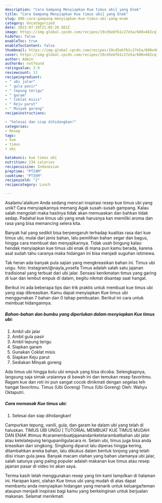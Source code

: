 ```yaml
---
description: "Cara Gampang Menyiapkan Kue timus ubi{ yang Enak"
title: "Cara Gampang Menyiapkan Kue timus ubi{ yang Enak"
slug: 806-cara-gampang-menyiapkan-kue-timus-ubi-yang-enak
category: Uncategorized
date: 2022-07-28T21:05:26.561Z
image: https://img-global.cpcdn.com/recipes/19cd5ebfb1c27e5a/680x482cq70/kue-timus-ubi-foto-resep-utama.jpg
hideToc: false
enableToc: true
enableTocContent: false
thumbnail: https://img-global.cpcdn.com/recipes/19cd5ebfb1c27e5a/680x482cq70/kue-timus-ubi-foto-resep-utama.jpg
cover: https://img-global.cpcdn.com/recipes/19cd5ebfb1c27e5a/680x482cq70/kue-timus-ubi-foto-resep-utama.jpg
author: Admin
authorAv: notfound
ratingvalue: 3.9
reviewcount: 13
recipeingredient:
- " ubi jalar"
- " gula pasir"
- " tepung terigu"
- " garam"
- " Coklat misis"
- " Keju parut"
- " Minyak goreng"
recipeinstructions:

- "Selesai dan siap dihidangkan!"
categories:
- Resep
tags:
- kue
- timus
- ubi

katakunci: kue timus ubi 
nutrition: 234 calories
recipecuisine: Indonesian
preptime: "PT29M"
cooktime: "PT35M"
recipeyield: "1"
recipecategory: Lunch

---
```



Asalamu'alaikum Anda sedang mencari inspirasi resep kue timus ubi yang unik? Cara menyiapkannya memang Agak susah-susah gampang. Kalau salah mengolah maka hasilnya tidak akan memuaskan dan bahkan tidak sedap. Padahal kue timus ubi yang enak harusnya kan memiliki aroma dan rasa yang bisa memancing selera kita.


Banyak hal yang sedikit bisa berpengaruh terhadap kualitas rasa dari kue timus ubi, mulai dari jenis bahan, lalu pemilihan bahan segar dan bagus, hingga cara membuat dan menyajikannya. Tidak usah bingung kalau hendak menyiapkan kue timus ubi enak di mana pun kamu berada, karena asal sudah tahu caranya maka hidangan ini bisa menjadi suguhan istimewa.

Tak heran ada banyak pula sajian yang mengkreasikan bahan ini. Timus ubi ungu. foto: Instagram/@nayla_yosefa Timus adalah salah satu jajanan tradisional yang terbuat dari ubi jalar. Sensasi kenikmatan timus yang garing di luar dan lembut empuk di dalam, begitu nikmat disantap saat hangat.


Berikut ini ada beberapa tips dan trik praktis untuk membuat kue timus ubi yang siap dikreasikan. Kamu dapat menyiapkan Kue timus ubi menggunakan 7 bahan dan 0 tahap pembuatan. Berikut ini cara untuk membuat hidangannya.

<!--inarticleads1-->

##### Bahan-bahan dan bumbu yang diperlukan dalam menyiapkan Kue timus ubi:

1. Ambil  ubi jalar
1. Ambil  gula pasir
1. Ambil  tepung terigu
1. Siapkan  garam
1. Gunakan  Coklat misis
1. Siapkan  Keju parut
1. Sediakan  Minyak goreng


Ada timus ubi hingga bolu ubi empuk yang bisa dicoba. Selengkapnya, langsung saja simak uraiannya di bawah ini dan temukan resep favoritmu. Ragam kue dan roti ini pun sangat cocok dinikmati dengan segelas teh hangat favoritmu. Timus (Ubi Goreng) Timus (Ubi Goreng) Oleh: Wahyu Oktaputri. 

<!--inarticleads2-->

##### Cara memasak Kue timus ubi:


1. Selesai dan siap dihidangkan!

Campurkan tepung, vanili, gula, dan garam ke dalam ubi yang telah di haluskan. TIMUS UBI UNGU [ TUTORIAL MEMBUAT KUE TIMUS MUDAH DAN ENAK #timus #caramembuatjajanandariketelarambatbahan ubi jalar atau ketelatepung terigupaniligulacara m. Selain ubi, timus juga bisa anda kreasikan dari singkong. Singkong diparut lalu diperas hingga kering, ditambahkan aneka bahan, lalu dikukus dalam bentuk lonjong yang telah diisi irisan gula jawa. Banyak macam olahan yang bahan utamanya ubi jalar, salah satunya yang paling populer adalah makanan kue timus atau resep jajanan pasar di video ini akan saya. 

Terima kasih telah menggunakan resep yang tim kami tampilkan di halaman ini. Harapan kami, olahan Kue timus ubi yang mudah di atas dapat membantu anda menyiapkan hidangan yang menarik untuk keluarga/teman ataupun menjadi inspirasi bagi kamu yang berkeinginan untuk berjualan makanan. Selamat menikmati
